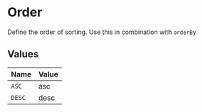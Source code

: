 # Order

Define the order of sorting. Use this in combination with `orderBy`


## Values

| Name   | Value  |
| ------ | ------ |
| `ASC`  | asc    |
| `DESC` | desc   |